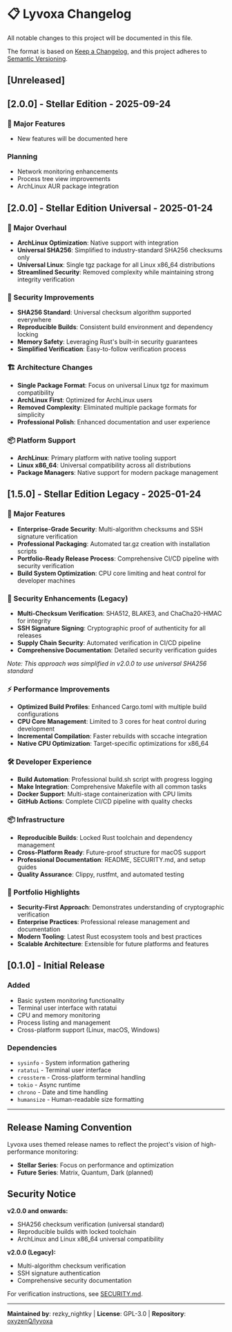 # 📋 Lyvoxa Changelog

All notable changes to this project will be documented in this file.

The format is based on [Keep a Changelog](https://keepachangelog.com/en/1.0.0/),
and this project adheres to [Semantic Versioning](https://semver.org/spec/v2.0.0.html).

## [Unreleased]

## [2.0.0] - Stellar Edition - 2025-09-24

### 🌟 Major Features
- New features will be documented here



### Planning

- Network monitoring enhancements
- Process tree view improvements
- ArchLinux AUR package integration

## [2.0.0] - Stellar Edition Universal - 2025-01-24

### 🌟 Major Overhaul

- **ArchLinux Optimization**: Native support with integration
- **Universal SHA256**: Simplified to industry-standard SHA256 checksums only
- **Universal Linux**: Single tgz package for all Linux x86_64 distributions
- **Streamlined Security**: Removed complexity while maintaining strong integrity verification

### 🔐 Security Improvements

- **SHA256 Standard**: Universal checksum algorithm supported everywhere
- **Reproducible Builds**: Consistent build environment and dependency locking
- **Memory Safety**: Leveraging Rust's built-in security guarantees
- **Simplified Verification**: Easy-to-follow verification process

### 🏗️ Architecture Changes

- **Single Package Format**: Focus on universal Linux tgz for maximum compatibility
- **ArchLinux First**: Optimized for ArchLinux users
- **Removed Complexity**: Eliminated multiple package formats for simplicity
- **Professional Polish**: Enhanced documentation and user experience

### 📦 Platform Support

- **ArchLinux**: Primary platform with native tooling support
- **Linux x86_64**: Universal compatibility across all distributions
- **Package Managers**: Native support for modern package management

## [1.5.0] - Stellar Edition Legacy - 2025-01-24

### 🌟 Major Features

- **Enterprise-Grade Security**: Multi-algorithm checksums and SSH signature verification
- **Professional Packaging**: Automated tar.gz creation with installation scripts
- **Portfolio-Ready Release Process**: Comprehensive CI/CD pipeline with security verification
- **Build System Optimization**: CPU core limiting and heat control for developer machines

### 🔐 Security Enhancements (Legacy)

- **Multi-Checksum Verification**: SHA512, BLAKE3, and ChaCha20-HMAC for integrity
- **SSH Signature Signing**: Cryptographic proof of authenticity for all releases
- **Supply Chain Security**: Automated verification in CI/CD pipeline
- **Comprehensive Documentation**: Detailed security verification guides

_Note: This approach was simplified in v2.0.0 to use universal SHA256 standard_

### ⚡ Performance Improvements

- **Optimized Build Profiles**: Enhanced Cargo.toml with multiple build configurations
- **CPU Core Management**: Limited to 3 cores for heat control during development
- **Incremental Compilation**: Faster rebuilds with sccache integration
- **Native CPU Optimization**: Target-specific optimizations for x86_64

### 🛠️ Developer Experience

- **Build Automation**: Professional build.sh script with progress logging
- **Make Integration**: Comprehensive Makefile with all common tasks
- **Docker Support**: Multi-stage containerization with CPU limits
- **GitHub Actions**: Complete CI/CD pipeline with quality checks

### 📦 Infrastructure

- **Reproducible Builds**: Locked Rust toolchain and dependency management
- **Cross-Platform Ready**: Future-proof structure for macOS support
- **Professional Documentation**: README, SECURITY.md, and setup guides
- **Quality Assurance**: Clippy, rustfmt, and automated testing

### 🎯 Portfolio Highlights

- **Security-First Approach**: Demonstrates understanding of cryptographic verification
- **Enterprise Practices**: Professional release management and documentation
- **Modern Tooling**: Latest Rust ecosystem tools and best practices
- **Scalable Architecture**: Extensible for future platforms and features

## [0.1.0] - Initial Release

### Added

- Basic system monitoring functionality
- Terminal user interface with ratatui
- CPU and memory monitoring
- Process listing and management
- Cross-platform support (Linux, macOS, Windows)

### Dependencies

- `sysinfo` - System information gathering
- `ratatui` - Terminal user interface
- `crossterm` - Cross-platform terminal handling
- `tokio` - Async runtime
- `chrono` - Date and time handling
- `humansize` - Human-readable size formatting

---

## Release Naming Convention

Lyvoxa uses themed release names to reflect the project's vision of high-performance monitoring:

- **Stellar Series**: Focus on performance and optimization
- **Future Series**: Matrix, Quantum, Dark (planned)

## Security Notice

**v2.0.0 and onwards:**

- SHA256 checksum verification (universal standard)
- Reproducible builds with locked toolchain
- ArchLinux and Linux x86_64 universal compatibility

**v2.0.0 (Legacy):**

- Multi-algorithm checksum verification
- SSH signature authentication
- Comprehensive security documentation

For verification instructions, see [SECURITY.md](SECURITY.md).

---

**Maintained by**: rezky_nightky | **License**: GPL-3.0 | **Repository**: [oxyzenQ/lyvoxa](https://github.com/oxyzenQ/lyvoxa)
